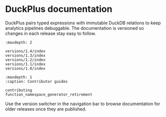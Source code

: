 # DuckPlus documentation

DuckPlus pairs typed expressions with immutable DuckDB relations to keep analytics
pipelines debuggable. The documentation is versioned so changes in each release
stay easy to follow.

```{toctree}
:maxdepth: 2

versions/1.4/index
versions/1.3/index
versions/1.2/index
versions/1.1/index
versions/1.0/index
```

```{toctree}
:maxdepth: 1
:caption: Contributor guides

contributing
function_namespace_generator_retirement
```

Use the version switcher in the navigation bar to browse documentation for
older releases once they are published.
